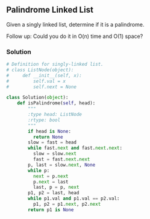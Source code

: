 ## Palindrome Linked List

Given a singly linked list, determine if it is a palindrome.

Follow up:
Could you do it in O(n) time and O(1) space?

### Solution

```python
# Definition for singly-linked list.
# class ListNode(object):
#     def __init__(self, x):
#         self.val = x
#         self.next = None

class Solution(object):
    def isPalindrome(self, head):
        """
        :type head: ListNode
        :rtype: bool
        """
        if head is None:
          return None
        slow = fast = head
        while fast.next and fast.next.next:
          slow = slow.next
          fast = fast.next.next
        p, last = slow.next, None
        while p:
          next = p.next
          p.next = last
          last, p = p, next
        p1, p2 = last, head
        while p1.val and p1.val == p2.val:
          p1, p2 = p1.next, p2.next
        return p1 is None
```
